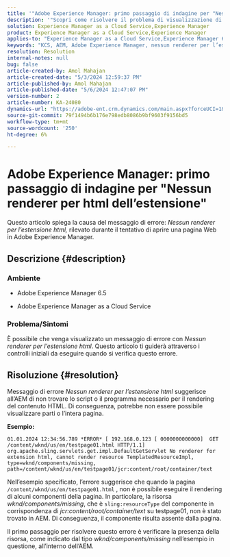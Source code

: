 ```yaml
---
title: '"Adobe Experience Manager: primo passaggio di indagine per "Nessun renderer per html dell’estensione"'
description: '"Scopri come risolvere il problema di visualizzazione di un errore: "Nessun renderer per l’estensione html" in Adobe Experience Manager."'
solution: Experience Manager as a Cloud Service,Experience Manager
product: Experience Manager as a Cloud Service,Experience Manager
applies-to: "Experience Manager as a Cloud Service,Experience Manager 6.5"
keywords: "KCS, AEM, Adobe Experience Manager, nessun renderer per l’estensione, HTML, AEMaaCS"
resolution: Resolution
internal-notes: null
bug: false
article-created-by: Amol Mahajan
article-created-date: "5/3/2024 12:59:37 PM"
article-published-by: Amol Mahajan
article-published-date: "5/6/2024 12:47:07 PM"
version-number: 2
article-number: KA-24080
dynamics-url: "https://adobe-ent.crm.dynamics.com/main.aspx?forceUCI=1&pagetype=entityrecord&etn=knowledgearticle&id=5e145bf8-4c09-ef11-9f89-000d3a345e57"
source-git-commit: 79f1494b6b176e798edb8086b9bf9603f9156bd5
workflow-type: tm+mt
source-wordcount: '250'
ht-degree: 6%

---
```


# Adobe Experience Manager: primo passaggio di indagine per &quot;Nessun renderer per html dell’estensione&quot;


Questo articolo spiega la causa del messaggio di errore: *Nessun renderer per l’estensione html,* rilevato durante il tentativo di aprire una pagina Web in Adobe Experience Manager.

## Descrizione {#description}


### <b>Ambiente</b>

- Adobe Experience Manager 6.5


- Adobe Experience Manager as a Cloud Service




### <b>Problema/Sintomi</b>

È possibile che venga visualizzato un messaggio di errore con *Nessun renderer per l’estensione html*. Questo articolo ti guiderà attraverso i controlli iniziali da eseguire quando si verifica questo errore.


## Risoluzione {#resolution}


Messaggio di errore *Nessun renderer per l’estensione html* suggerisce all’AEM di non trovare lo script o il programma necessario per il rendering del contenuto HTML. Di conseguenza, potrebbe non essere possibile visualizzare parti o l’intera pagina.

<b>Esempio:</b>

`01.01.2024 12:34:56.789 *ERROR* [ 192.168.0.123 [ 0000000000000]  GET /content/wknd/us/en/testpage01.html HTTP/1.1]  org.apache.sling.servlets.get.impl.DefaultGetServlet No renderer for extension html, cannot render resource TemplatedResourceImpl, type=wknd/components/missing, path=/content/wknd/us/en/testpage01/jcr:content/root/container/text`



Nell’esempio specificato, l’errore suggerisce che quando la pagina `/content/wknd/us/en/testpage01.html` , non è possibile eseguire il rendering di alcuni componenti della pagina. In particolare, la risorsa *wknd/components/missing*, che è `sling:resourceType` del componente in corrispondenza di *jcr:content/root/container/text* su testpage01, non è stato trovato in AEM. Di conseguenza, il componente risulta assente dalla pagina.



Il primo passaggio per risolvere questo errore è verificare la presenza della risorsa, come indicato dal tipo *wknd/components/missing* nell’esempio in questione, all’interno dell’AEM.
